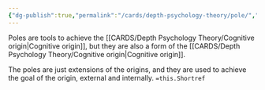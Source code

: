```yaml
---
{"dg-publish":true,"permalink":"/cards/depth-psychology-theory/pole/","created":"2023-02-01T19:46:46.176+01:00","updated":"2023-05-04T16:07:21.998+02:00"}
---
```


Poles are tools to achieve the [[CARDS/Depth Psychology Theory/Cognitive origin\|Cognitive origin]], but they are also a form of the [[CARDS/Depth Psychology Theory/Cognitive origin\|Cognitive origin]]. 


<div class="transclusion internal-embed is-loaded"><div class="markdown-embed">



The poles are just extensions of the origins, and they are used to achieve the goal of the origin, external and internally. `=this.Shortref` 

</div></div>


